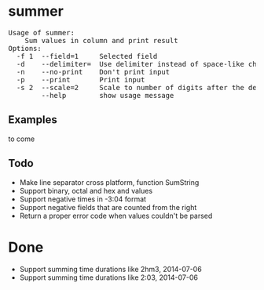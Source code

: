 summer
======

<pre>
Usage of summer:
	Sum values in column and print result
Options:
  -f 1  --field=1     Selected field
  -d    --delimiter=  Use delimiter instead of space-like characters
  -n    --no-print    Don't print input
  -p    --print       Print input
  -s 2  --scale=2     Scale to number of digits after the decimal point
        --help        show usage message
</pre>

## Examples

to come

## Todo

* Make line separator cross platform, function SumString
* Support binary, octal and hex and values
* Support negative times in -3:04 format
* Support negative fields that are counted from the right
* Return a proper error code when values couldn't be parsed

# Done
* Support summing time durations like 2hm3, 2014-07-06
* Support summing time durations like 2:03, 2014-07-06
